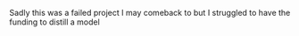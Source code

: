 Sadly this was a failed project I may comeback to but I struggled to have the funding to distill a model
